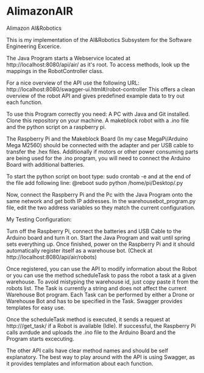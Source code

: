 # AlimazonAIR
Alimazon AI&amp;Robotics


This is my implementation of the AI&amp;Robotics Subsystem for the Software Engineering Excerice.

The Java Program starts a Webservice located at http://localhost:8080/api/air/ as it's root.
To access methods, look up the mappings in the RobotController class.

For a nice overview of the API use the following URL: http://localhost:8080/swagger-ui.html#/robot-controller
This offers a clean overview of the robot API and gives predefined example data to try out each function.

To use this Program correctly you need:
A PC with Java and Git installed. Clone this repository on your machine.
A makeblock robot with a .ino file and the python script on a raspberry pi.

The Raspberry Pi and the Makeblock Board (In my case MegaPi/Arduino Mega M2560) should be connected 
with the adapter and per USB cable to transfer the .hex files. Additionally if motors or other power consuming
parts are being used for the .ino program, you will need to connect the Arduino Board with additional batteries.

To start the python script on boot type: sudo crontab -e and at the end of the file add following line:
@reboot sudo python /home/pi/Desktop/<pathToPythonFile>.py

Now, connect the Raspberry Pi and the Pc with the Java Program onto the same network and get both IP addresses.
In the warehousebot_program.py file, edit the two address variables so they match the current configuration.

My Testing Configuration:

Turn off the Raspberry Pi, connect the batteries and USB Cable to the Arduino board and turn it on.
Start the Java Program and wait until spring sets everything up. Once finished, power on the Raspberry Pi
and it should automatically register itself as a warehouse bot. (Check at http://localhost:8080/api/air/robots)

Once registered, you can use the API to modify information about the Robot or you can use the method scheduleTask
to pass the robot a task at a given warehouse. To avoid mistyping the warehouse id, just copy paste it from the robots
list. 
The Task is currently a string and does not affect the current Warehouse Bot program. Each Task can be performed by either 
a Drone or Warehouse Bot and has to be specified in the Task. Swagger provides templates for easy use.

Once the scheduleTask method is executed, it sends a request at http://<robotIP>/get_task/<taskString> if a Robot is available (Idle).
If successful, the Raspberry Pi calls avrdude and uploads the .ino file to the Arduino Board and the Program starts excecuting.

The other API calls have clear method names and should be self explanatory. The best way to play around with the API
is using Swagger, as it provides templates and information about each function.
